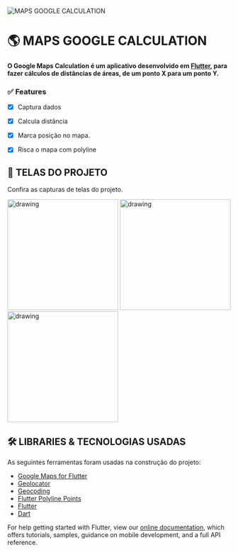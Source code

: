 ![MAPS GOOGLE CALCULATION](https://user-images.githubusercontent.com/54405709/109416961-3a9c9280-79a0-11eb-8d65-9d00d81384dc.png)


# 🌎 MAPS GOOGLE CALCULATION

#### O Google Maps Calculation é um aplicativo desenvolvido em [Flutter](https://flutter.dev/?gclid=CjwKCAiAm-2BBhANEiwAe7eyFFt_Zrh3hpukNQo9OE7hA3-F64SQgV1c8FWPYmVuQH1A7NYJon9tVxoCQx8QAvD_BwE&gclsrc=aw.ds), para fazer cálculos de distâncias de áreas, de um ponto X para um ponto Y.

### ✅ Features

- [x] Captura dados
- [x] Calcula distância
- [x] Marca posição no mapa.
- [x] Risca o mapa com polyline


## 📱 TELAS DO PROJETO

Confira as capturas de telas do projeto.

<img src="https://user-images.githubusercontent.com/54405709/109418144-8b62ba00-79a5-11eb-960c-e4e35cdf42cc.jpeg" alt="drawing" width="250"/>   <img src="https://user-images.githubusercontent.com/54405709/109418141-8998f680-79a5-11eb-9a52-e55c999e6f63.jpeg" alt="drawing" width="250"/>   <img src="https://user-images.githubusercontent.com/54405709/109418142-8aca2380-79a5-11eb-86f6-1e7b44180079.jpeg" alt="drawing" width="250"/>

## 🛠 LIBRARIES & TECNOLOGIAS USADAS 

As seguintes ferramentas foram usadas na construção do projeto:

- [Google Maps for Flutter](https://pub.dev/packages/google_maps_flutter)
- [Geolocator](https://pub.dev/packages/geolocator)
- [Geocoding](https://pub.dev/packages/geocoding)
- [Flutter Polyline Points](https://pub.dev/packages/flutter_polyline_points)
- [Flutter](https://flutter.dev/?gclid=CjwKCAiAm-2BBhANEiwAe7eyFFt_Zrh3hpukNQo9OE7hA3-F64SQgV1c8FWPYmVuQH1A7NYJon9tVxoCQx8QAvD_BwE&gclsrc=aw.ds)
- [Dart](https://dart.dev/)

For help getting started with Flutter, view our
[online documentation](https://flutter.dev/docs), which offers tutorials,
samples, guidance on mobile development, and a full API reference.
